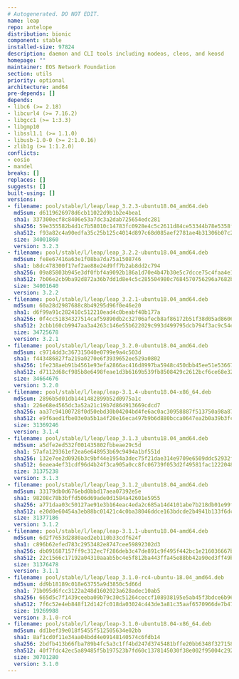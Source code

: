 ```yaml
---
# Autogenerated. DO NOT EDIT.
name: leap
repo: antelope
distribution: bionic
component: stable
installed-size: 97824
description: daemon and CLI tools including nodeos, cleos, and keosd
homepage: ""
maintainer: EOS Network Foundation
section: utils
priority: optional
architecture: amd64
pre-depends: []
depends:
- libc6 (>= 2.18)
- libcurl4 (>= 7.16.2)
- libgcc1 (>= 1:3.3)
- libgmp10
- libssl1.1 (>= 1.1.0)
- libusb-1.0-0 (>= 2:1.0.16)
- zlib1g (>= 1:1.2.0)
conflicts:
- eosio
- mandel
breaks: []
replaces: []
suggests: []
built-using: []
versions:
- filename: pool/stable/l/leap/leap_3.2.3-ubuntu18.04_amd64.deb
  md5sum: d6119626978d6cb11022d9b1b2e4bea1
  sha1: 337300ecf8c8406e53a7dc3a2dab725654edc281
  sha256: 59e355582b4d1c7b58010c14783fc0928e4c5c2611d84ce53344b78e5358f6fb
  sha512: f93a82c4a90edfa35c25b125c4014d897c68d085aef2781ae4b31306b07c2c0452fd0ba375396de726fa76e757438f6260d559b83f7a28cb745cfd8d0a9bde87
  size: 34001860
  version: 3.2.3
- filename: pool/stable/l/leap/leap_3.2.2-ubuntu18.04_amd64.deb
  md5sum: fe8e67416a63e1f08ba7da75a1508746
  sha1: b8dc478300f17ef2ae88e24d9ff7b2ab8dd2c794
  sha256: 09a85803b945e3df0fbf4a9092b186a1d70e4b47b30e5c7dcce75c4faa4e1521
  sha512: 7b06e2cb9ba92d872a36b7dd1d8e4c5c285504980c7684570756296a7682b3d56f920c3fb894253c429e61d4ca92bf11f56a07e8d3b21afe2dcaf0c0efd4f6a0
  size: 34001640
  version: 3.2.2
- filename: pool/stable/l/leap/leap_3.2.1-ubuntu18.04_amd64.deb
  md5sum: 60a28d2987688c8b49295d96f0e46e20
  sha1: d6f99a91c282410c512210ead4c0beabf40b177a
  sha256: 0f4cc51834327514caf59890db2c32706afecb8af86172b51f38d05ad86061ce
  sha512: 2cbb160cb9947aa3a4263c146e55b622029c993d499795dcb794f3ac9c54ec541ddd841876e97dc1f773028cd0081cab8feb0a31024e6d4e7dacb3c63ae89b83
  size: 34725678
  version: 3.2.1
- filename: pool/stable/l/leap/leap_3.2.0-ubuntu18.04_amd64.deb
  md5sum: c9714dd3c367315040e0799e9a4c503d
  sha1: f443486827fa219a0270e6f3939652ee529a0802
  sha256: 1fe238aeb91b4561e93efa2866ac416d8997ba5948c450dbb45ee51e53667795
  sha512: d7112d68cf985b8e6498feae1d3b6169b539fb8508429c2612bcf6ce68e3247845176861c0d5ca88d38df71fac643a7c4edaf0d2a6043b55bef458c16cd3529e
  size: 34664676
  version: 3.2.0
- filename: pool/stable/l/leap/leap-3.1.4-ubuntu18.04-x86_64.deb
  md5sum: 2896b5d01db1441482899b52d0975a1c
  sha1: 226e68e4565dc3a52a21c19b7d864913669cdcd7
  sha256: aa37c94100728f0d50ebd30b04204bd4fe6ac0ac30958887f513750a98a87493
  sha512: e9f6aed1fbe03e0a5b1a4f20e16eca497b9b6d880bcca0647ea2b0a39b3fc719badb9fd1a92d93b95258a10fd8994393b6fa086f751269bd3dd8da1b17512976
  size: 31369246
  version: 3.1.4
- filename: pool/stable/l/leap/leap_3.1.3_ubuntu18.04_amd64.deb
  md5sum: a5dfe2ed532f001435802fbbeae29c5d
  sha1: 57afa129361ef2ea6e648953b69c9494a1bf551d
  sha256: 132e7ee2d0926b3c9bf44e1954a3dec75f21dae314e9709e6509ddc52932f0da
  sha512: 6eaea4ef31cdf96d4b24f3ca905a0cc8fc06739f053d2f49581fac1222048a3c36742927ae8635a0061a1f4fbb1758e626bfc3f01a8783f6f08a637f60555c1d
  size: 31375238
  version: 3.1.3
- filename: pool/stable/l/leap/leap_3.1.2_ubuntu18.04_amd64.deb
  md5sum: 33179db0d676ebd0bbd17aea07392e5e
  sha1: 98208c78b3bffd506d69ade0d1584a42601e5955
  sha256: a771daa03c50127ae91e3b164eac4eda2c685a14d4101abe7b218db01e99f297
  sha512: e20d0e60454a3eb88bc01421c4c0ba38046ddce163bdcde2b4941b133f6dc53c4ac9e68a55aaf8d462969226e1446507a3fef1cdfa9fe22e249f64e22c92c3fe
  size: 31377186
  version: 3.1.2
- filename: pool/stable/l/leap/leap-3.1.1-ubuntu18.04-amd64.deb
  md5sum: 6d2f7653d2880aed2eb110b33cdf624f
  sha1: c896b62efed783c2953482e8747cee59892302d3
  sha256: db091687157ff9c312ec7f286deb3c47de891c9f495f442bc1e216036667ba72
  sha512: 22c1566c17192a04310aaab5bc4e5f812ba443ffa45e88bb42a90ed3ff49b7d320efb3be9a0715af69d21ca137b1252b5fc937c6087be66903dbb4d7b7b1032d
  size: 31376478
  version: 3.1.1
- filename: pool/stable/l/leap/leap_3.1.0-rc4-ubuntu-18.04_amd64.deb
  md5sum: dd9b18189c018e63755a9d3850c5d66d
  sha1: 71b095d6fcc3122a248d1602023a628adec10ab5
  sha256: 665d5c7f1439ceeba09b79c30c51264ceccf108938195e5ab45f3bdce6b96c44
  sha512: 7f6c52e4eb848f12d142fc018da03024c443de3a81c35aaf6570966de7b479f6929100a1ee13a75d7ecc7372e7cb1b62cca865f9aaca4ea88ba955712cd88e4d
  size: 19269988
  version: 3.1.0-rc4
- filename: pool/stable/l/leap/leap-3.1.0-ubuntu18.04-x86_64.deb
  md5sum: dd1bef39e018f5455f512505634e02bb
  sha1: 8af1cd0f11e34aa04bdd4e09148140574c6fdb14
  sha256: 2bdfb413b66fba789b4fc5a3c1ff4bd247d3745481bffe20bb6348f327158b59
  sha512: 40f7fdc42ec5a89485f5b197523b7fd60c1378145030f38e002f95004c292ffe38c72489e6d2422ef7126bf264d97d23b093b1ac8b07cb44e60a644d99aac878
  size: 30701280
  version: 3.1.0
---
```

